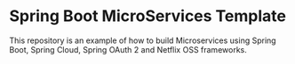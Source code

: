 # Spring Boot MicroServices Template
This repository is an example of how to build Microservices  using Spring Boot, Spring Cloud, Spring OAuth 2 and Netflix OSS frameworks.